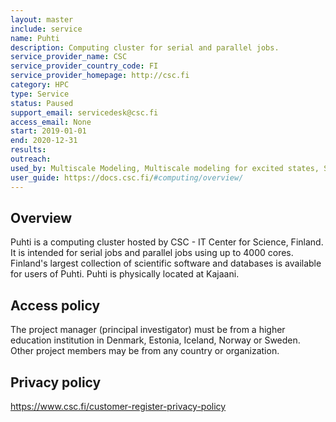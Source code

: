 ```yaml
---
layout: master
include: service
name: Puhti
description: Computing cluster for serial and parallel jobs.
service_provider_name: CSC
service_provider_country_code: FI
service_provider_homepage: http://csc.fi
category: HPC
type: Service
status: Paused
support_email: servicedesk@csc.fi
access_email: None
start: 2019-01-01
end: 2020-12-31
results:
outreach:
used_by: Multiscale Modeling, Multiscale modeling for excited states, Stockholm University
user_guide: https://docs.csc.fi/#computing/overview/
---
```

<h2>Overview</h2>Puhti is a computing cluster hosted by CSC - IT Center for Science, Finland. It is intended for serial jobs and parallel jobs using up to 4000 cores. Finland's largest collection of scientific software and databases is available for users of Puhti. Puhti is physically located at Kajaani.

## Access policy
The project manager (principal investigator) must be from a higher education institution in Denmark, Estonia, Iceland, Norway or Sweden. Other project members may be from any country or organization.

## Privacy policy
https://www.csc.fi/customer-register-privacy-policy
